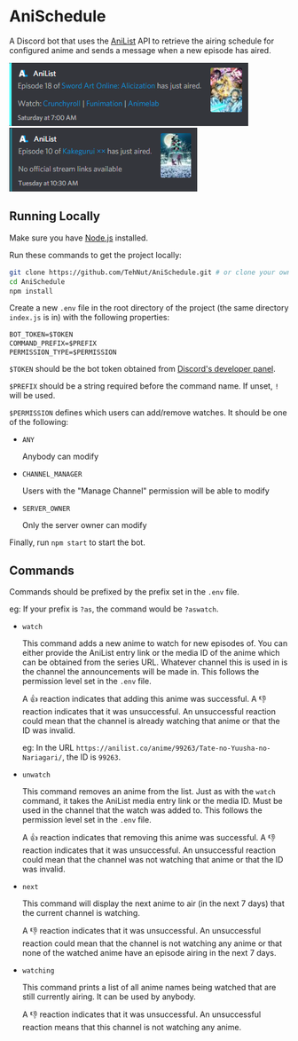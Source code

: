 # AniSchedule

A Discord bot that uses the [AniList](https://anilist.co) API to retrieve the airing schedule for configured anime and 
sends a message when a new episode has aired.

![Example Announcement](./img/example.png) ![Example Announcement](./img/example2.png)

## Running Locally

Make sure you have [Node.js](https://nodejs.org/) installed.

Run these commands to get the project locally:

```sh
git clone https://github.com/TehNut/AniSchedule.git # or clone your own fork
cd AniSchedule
npm install
```

Create a new `.env` file in the root directory of the project (the same directory `index.js` is in) with the following properties:

```
BOT_TOKEN=$TOKEN
COMMAND_PREFIX=$PREFIX
PERMISSION_TYPE=$PERMISSION
```

`$TOKEN` should be the bot token obtained from [Discord's developer panel](https://discordapp.com/developers/).

`$PREFIX` should be a string required before the command name. If unset, `!` will be used.

`$PERMISSION` defines which users can add/remove watches. It should be one of the following: 

  * `ANY` 
  
    Anybody can modify
    
  * `CHANNEL_MANAGER` 
  
    Users with the "Manage Channel" permission will be able to modify
    
  * `SERVER_OWNER` 
    
    Only the server owner can modify

Finally, run `npm start` to start the bot.

## Commands

Commands should be prefixed by the prefix set in the `.env` file.

eg: If your prefix is `?as`, the command would be `?aswatch`.
  
* `watch`

  This command adds a new anime to watch for new episodes of. You can either provide the AniList entry link or the media 
  ID of the anime which can be obtained from the series URL. Whatever channel this is used in is the channel the announcements 
  will be made in. This follows the permission level set in the `.env` file.
  
  A 👍 reaction indicates that adding this anime was successful. A 👎 reaction indicates that it was unsuccessful. An unsuccessful
  reaction could mean that the channel is already watching that anime or that the ID was invalid.
  
  eg: In the URL `https://anilist.co/anime/99263/Tate-no-Yuusha-no-Nariagari/`, the ID is `99263`.

* `unwatch`

  This command removes an anime from the list. Just as with the `watch` command, it takes the AniList media entry link or
  the media ID. Must be used in the channel that the watch was added to. This follows the permission level set in the `.env` 
  file.
  
  A 👍 reaction indicates that removing this anime was successful. A 👎 reaction indicates that it was unsuccessful. An unsuccessful
  reaction could mean that the channel was not watching that anime or that the ID was invalid.
  
* `next`

  This command will display the next anime to air (in the next 7 days) that the current channel is watching.
  
  A 👎 reaction indicates that it was unsuccessful. An unsuccessful reaction could mean that the channel is not watching
  any anime or that none of the watched anime have an episode airing in the next 7 days.

* `watching`
  
  This command prints a list of all anime names being watched that are still currently airing. It can be used by anybody.

  A 👎 reaction indicates that it was unsuccessful. An unsuccessful reaction means that this channel is not watching any
  anime.
